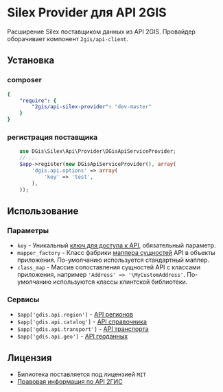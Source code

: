Silex Provider для API 2GIS
============================

Расширение Silex поставщиком данных из API 2GIS. Провайдер оборачивает компонент `2gis/api-client`.

## Установка

### composer

```yaml
{
    "require": {
        "2gis/api-silex-provider": "dev-master"
    }
}
```

### регистрация поставщика
```php
    use DGis\Silex\Api\Provider\DGisApiServiceProvider;
    // ...
    $app->register(new DGisApiServiceProvider(), array(
        'dgis.api.options' => array(
            'key' => 'test',
        ),
    ));
```

## Использование

### Параметры
* `key` - Уникальный [ключ для доступа к API](http://partner.api.2gis.ru/), обязательный параметр.
* `mapper_factory` - Класс фабрики [маппера сущностей](https://github.com/2gis/webapi-client/blob/master/src/DGApiClient/Mappers/MapperFactory.php) API в объекты приложения. По-умолчанию используется стандартный маппер.
* `class_map` - Массив сопоставления сущностей API с классами приложения, например `` 'Address' => '\MyCustomAddress' ``. По-умолчанию используются классы клинтской библиотеки.

### Сервисы
* ``$app['gdis.api.region']`` - [API регионов](http://api.2gis.ru/doc/2.0/region/quickstart)
* ``$app['gdis.api.catalog']`` - [API справочника](http://api.2gis.ru/doc/2.0/catalog/quickstart)
* ``$app['gdis.api.transport']`` - [API транспорта](http://api.2gis.ru/doc/2.0/transport/route/search)
* ``$app['gdis.api.geo']`` - [API геоданных](http://api.2gis.ru/doc/2.0/geo/method/search-query/query)

## Лицензия
* Билиотека поставляется под лицензией `MIT`
* [Правовая информация по API 2ГИС](http://help.2gis.ru/api-rules/)
